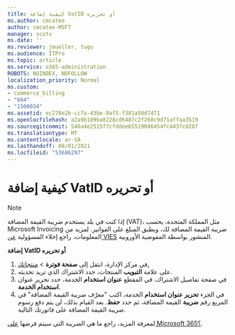 ```yaml
---
title: كيفية إضافة VatID أو تحريره
ms.author: cmcatee
author: cmcatee-MSFT
manager: scotv
ms.date: ''
ms.reviewer: jmueller, tugu
ms.audience: ITPro
ms.topic: article
ms.service: o365-administration
ROBOTS: NOINDEX, NOFOLLOW
localization_priority: Normal
ms.custom:
- commerce_billing
- "664"
- "1500034"
ms.assetid: ec278e2b-cc7a-43be-8af5-f381a50d7471
ms.openlocfilehash: a2a9b189ba8228cd6487c2f268c9d71affaa3519
ms.sourcegitcommit: 540a4e2515f7cfddee65519046454fc4437cd287
ms.translationtype: MT
ms.contentlocale: ar-SA
ms.lasthandoff: 08/01/2021
ms.locfileid: "53686297"
---
```

# <a name="how-to-add-or-edit-a-vatid"></a>كيفية إضافة VatID أو تحريره

> [!NOTE]
> إذا كنت في بلد يستخدم ضريبة القيمة المضافة (VAT)، مثل المملكة المتحدة، يحسب Microsoft Invoicing ضريبة القيمة المضافة لك، ويطبق المبلغ على الفواتير. لمزيد من المعلومات، راجع إخلاء المسؤولية [عن VIES](https://go.microsoft.com/fwlink/p/?LinkID=841741) المنشور بواسطة المفوضية الأوروبية.

**إضافة VatID أو تحريره**

1. في مركز الإدارة، انتقل إلى **صفحة فوترة** \> [منتجاتك.](https://go.microsoft.com/fwlink/p/?linkid=842054)
2. على علامة **التبويب** المنتجات، حدد الاشتراك الذي تريد تحديثه.
3. في صفحة تفاصيل الاشتراك، في المقطع **عنوان استخدام** الخدمة، حدد تحرير عنوان **استخدام الخدمة**.
4. في الجزء **تحرير عنوان استخدام** الخدمة، اكتب "معرّف ضريبة القيمة المضافة" في المربع رقم **ضريبة** القيمة المضافة، ثم حدد **حفظ**. بعد القيام بذلك، لن يتم دفع رسوم ضريبة القيمة المضافة على فاتورتك التالية.

لمعرفة المزيد، راجع ما هي الضريبة التي سيتم فرضها [على Microsoft 365؟](/microsoft-365/commerce/billing-and-payments/tax-information#what-tax-will-i-be-charged).
